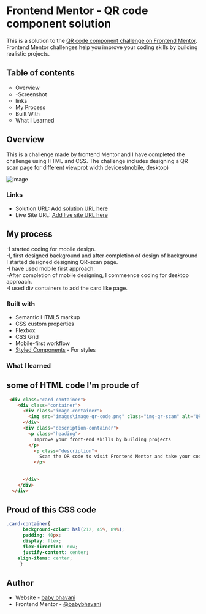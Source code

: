 # Frontend Mentor - QR code component solution

This is a solution to the [QR code component challenge on Frontend Mentor](https://www.frontendmentor.io/challenges/qr-code-component-iux_sIO_H). Frontend Mentor challenges help you improve your coding skills by building realistic projects. 

## Table of contents
<UL type="circle">
  <li>Overview</li>
   <li>-Screenshot</li>
  <li>links</li>
  <li>My Process</li>
  <li>Built With</li>
  <li>What I Learned</li>
  </UL>

## Overview
This is a challenge made by frontend Mentor and I have completed the challenge using HTML and CSS.
The challenge includes designing a QR scan page for different viewprot width devices(mobile, desktop)

![image](https://github.com/babybhavani/qr-scan/assets/152834101/46e2b997-387a-43d5-bbf5-6b4549521292)


### Links

- Solution URL: [Add solution URL here](https://github.com/babybhavani/qr-scan.git)
- Live Site URL: [Add live site URL here]([https://your-live-site-url.com](https://babybhavani.github.io/qr-scan/))

## My process
-I started coding for mobile design.<br>
-I, first designed background and after completion of design of background I started designed designing QR-scan page.<br>
-I have used mobile first approach.<br>
-After completion of mobile designing, I commeence coding for desktop approach.<br>
-I used div containers to add the card like page.<br>

### Built with

- Semantic HTML5 markup
- CSS custom properties
- Flexbox
- CSS Grid
- Mobile-first workflow
- [Styled Components](https://styled-components.com/) - For styles


### What I learned
## some of HTML code I'm proude of

```html
 <div class="card-container">
    <div class="container">
      <div class="image-container">
        <img src="images\image-qr-code.png" class="img-qr-scan" alt="QR-scan">
      </div>
      <div class="description-container">
        <p class="heading">
          Improve your front-end skills by building projects
        </p>
          <p class="description">
            Scan the QR code to visit Frontend Mentor and take your coding skills to the next level
          </p>
          
          
      </div>
    </div>
  </div>
```
## Proud of this CSS code
```css
.card-container{
      background-color: hsl(212, 45%, 89%);
      padding: 40px;
      display: flex;
      flex-direction: row;
      justify-content: center;
    align-items: center;
     }
```

## Author

- Website - [baby bhavani](https://www.your-site.com)
- Frontend Mentor - [@babybhavani](https://www.frontendmentor.io/profile/babybhavani)


